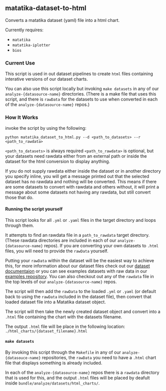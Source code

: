 ## matatika-dataset-to-html

Converts a matatika dataset (yaml) file into a html chart.

Currently requires:
- `matatika`
- `matatika-iplotter`
- `bios`

### Current Use

This script is used in out dataset pipelines to create `html` files containing interative versions of our dataset charts.

You can also use this script locally but invoking `make datasets` in any of our `analyze-{datasource-name}` directories. (There is a make file that uses this script, and there is `rawData` for the datasets to use when converted in each of the `analyze-{datasource-name}` repos.)

### How It Works

invoke the script by using the following:

`python matatika_dataset_to_html.py --d <path_to_datasets> --r <path_to_rawdata>`

`<path_to_datasets>` is always required
`<path_to_rawdata>` is optional, but your datasets need rawdata either from an external path or inside the dataset for the html conversion to display anything.

If you do not supply rawdata either inside the dataset or in another directory you specify inline, you will get a message printed out that the selected dataset has no rawdata and nothing will be converted. This means if there are some datasets to convert with rawdata and others without, it will print a message about some datasets not having any rawdata, but still convert those that do.

#### Running the script yourself

This script looks for all `.yml` or `.yaml` files in the target directory and loops through them.

It attempts to find an rawdata file in a `path_to_rawdata` target directory. (These rawdata directories are included in each of our `analyze-{datasource-name}` repos). If you are converting your own datasets to `.html` files, you will need to provide the `rawData` yourself. 

Putting your `rawData` within the dataset will be the easiest way to achieve this, for more information about our dataset files check out our [dataset documentaion](https://www.matatika.com/docs/data-visualisation/dataset-yaml) or you can see examples datasets with raw data in our [examples repository](https://github.com/Matatika/matatika-examples/tree/master/example_datasets). You can also checkout out any of the `rawdata` file in the top levels of our `analyze-{datasource-name}` repos.

The script will then add the `rawData` to the loaded `.yml` or `.yaml` (or default back to using the `rawData` included in the dataset file), then convert that loaded dataset file into a Matatika dataset object.

The script will then take the newly created dataset object and convert into a `.html` file containing the chart with the datasets filename. 

The output `.html` file will be place in the following location: `./html_charts/{dataset_filename}.html`

#### `make datasets`

By invoking this script through the `Makefile` in any of our `analyze-{datasouce-name}` repositories, the `rawData` you need to have a `.html` chart file that displays something is already included. 

In each of the `analyze-{datasource-name}` repos there is a `rawdata` directory that is used for this, and the output `.html` files will be placed by deafult inside `bundle/analyze/datasets/html_charts/`.

